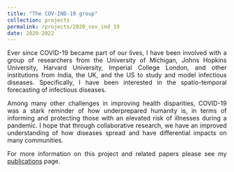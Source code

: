 ```yaml
---
title: "The COV-IND-19 group"
collection: projects
permalink: /projects/2020_cov_ind_19
date: 2020-2022
---
```


<style>
body {
text-align: justify}
</style>

Ever since COVID-19 became part of our lives, I have been involved with a group of researchers from the University of Michigan, Johns Hopkins University, Harvard University, Imperial College London, and other institutions from India, the UK, and the US to study and model infectious diseases. Specifically, I have been interested in the spatio-temporal forecasting of infectious diseases. 

Among many other challenges in improving health disparities, COVID-19 was a stark reminder of how underprepared humanity is, in terms of informing and protecting those with an elevated risk of illnesses during a pandemic. I hope that through collaborative research, we have an improved understanding of how diseases spread and have differential impacts on many communities. 

For more information on this project and related papers please see my [publications](https://soumikp.github.io/publications/) page. 
